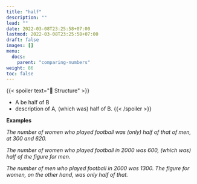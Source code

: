 ```yaml
---
title: "half"
description: ""
lead: ""
date: 2022-03-08T23:25:58+07:00
lastmod: 2022-03-08T23:25:58+07:00
draft: false
images: []
menu:
  docs:
    parent: "comparing-numbers"
weight: 86
toc: false
---
```


{{< spoiler text="🌱 Structure" >}}
- A be half of B
- description of A, (which was) half of B.
{{< /spoiler >}}

**Examples**

_The number of women who played football was (only) half of that of men, at 300 and 620._

_The number of women who played football in 2000 was 600, (which was) half of the figure for men._

_The number of men who played football in 2000 was 1300. The figure for women, on the other hand, was only half of that._